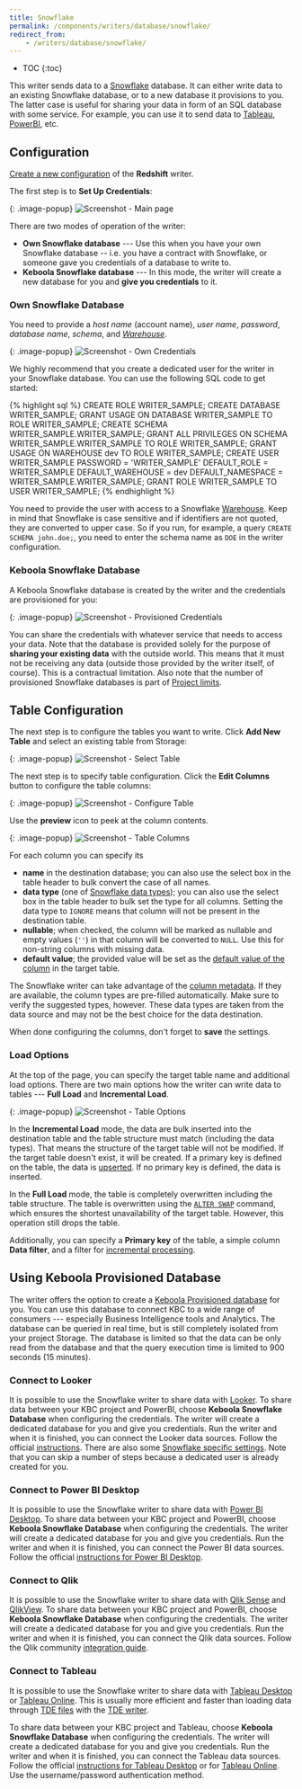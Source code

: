 ```yaml
---
title: Snowflake
permalink: /components/writers/database/snowflake/
redirect_from:
    - /writers/database/snowflake/
---
```


* TOC
{:toc}

This writer sends data to a [Snowflake](https://www.snowflake.com/) database. It can either write data
to an existing Snowflake database, or to a new database it provisions to you. The latter case is useful
for sharing your data in form of an SQL database with some service. For example, you can use it to send
data to [Tableau](https://www.tableau.com/), [PowerBI](https://powerbi.microsoft.com/en-us/), etc.

## Configuration
[Create a new configuration](/components/#creating-component-configuration) of the **Redshift** writer.

The first step is to **Set Up Credentials**:

{: .image-popup}
![Screenshot - Main page](/components/writers/database/snowflake/snowflake-1.png)

There are two modes of operation of the writer:

- **Own Snowflake database** --- Use this when you have your own Snowflake database -- i.e. you have a contract with Snowflake, or someone gave you credentials of a database to write to.
- **Keboola Snowflake database** --- In this mode, the writer will create a new database for you and **give you credentials** to it.

### Own Snowflake Database
You need to provide a *host name* (account name), *user name*, *password*, *database name*, *schema*, and *[Warehouse](https://docs.snowflake.net/manuals/user-guide/warehouses.html)*.

{: .image-popup}
![Screenshot - Own Credentials](/components/writers/database/snowflake/snowflake-2.png)

We highly recommend that you create a dedicated user for the writer in your Snowflake database. You can use the following SQL code to get started:

{% highlight sql %}
CREATE ROLE WRITER_SAMPLE;
CREATE DATABASE WRITER_SAMPLE;
GRANT USAGE ON DATABASE WRITER_SAMPLE TO ROLE WRITER_SAMPLE;
CREATE SCHEMA WRITER_SAMPLE.WRITER_SAMPLE;
GRANT ALL PRIVILEGES ON SCHEMA WRITER_SAMPLE.WRITER_SAMPLE TO ROLE WRITER_SAMPLE;
GRANT USAGE ON WAREHOUSE dev TO ROLE WRITER_SAMPLE;
CREATE USER WRITER_SAMPLE PASSWORD = 'WRITER_SAMPLE'
			DEFAULT_ROLE = WRITER_SAMPLE
			DEFAULT_WAREHOUSE = dev
			DEFAULT_NAMESPACE = WRITER_SAMPLE.WRITER_SAMPLE;
GRANT ROLE WRITER_SAMPLE TO USER WRITER_SAMPLE;
{% endhighlight %}

You need to provide the user with access to a Snowflake [Warehouse](https://docs.snowflake.net/manuals/user-guide/warehouses.html).
Keep in mind that Snowflake is case sensitive and if identifiers are not quoted, they are converted to upper case. So if you run, for example, a
query `CREATE SCHEMA john.doe;`, you need to enter the schema name as `DOE` in the writer configuration.

### Keboola Snowflake Database
A Keboola Snowflake database is created by the writer and the credentials are provisioned for you:

{: .image-popup}
![Screenshot - Provisioned Credentials](/components/writers/database/snowflake/snowflake-3.png)

You can share the credentials with whatever service that needs to access your data.
Note that the database is provided solely for the purpose of **sharing your existing data** with the outside world.
This means that it must not be receiving any data (outside those provided by the writer itself, of course). This is a contractual limitation.
Also note that the number of provisioned Snowflake databases is part of [Project limits](/management/project/limits/).

## Table Configuration
The next step is to configure the tables you want to write. Click **Add New Table** and select an existing table from Storage:

{: .image-popup}
![Screenshot - Select Table](/components/writers/database/snowflake/snowflake-4.png)

The next step is to specify table configuration. Click the **Edit Columns** button to configure the table columns:

{: .image-popup}
![Screenshot - Configure Table](/components/writers/database/snowflake/snowflake-5.png)

Use the **preview** icon to peek at the column contents.

{: .image-popup}
![Screenshot - Table Columns](/components/writers/database/snowflake/snowflake-6.png)

For each column you can specify its

- **name** in the destination database; you can also use the select box in the table header to bulk convert the case of all names.
- **data type** (one of [Snowflake data types](https://docs.snowflake.net/manuals/sql-reference/data-types.html)); you can also use the select box in the table header to bulk set the type for all columns. Setting the data type to `IGNORE` means that column will not be present in the destination table.
- **nullable**; when checked, the column will be marked as nullable and empty values (`''`) in that column will be converted to `NULL`. Use this for non-string columns with missing data.
- **default value**; the provided value will be set as the [default value of the column](https://docs.snowflake.net/manuals/sql-reference/sql/create-table.html#optional-parameters) in the target table.

The Snowflake writer can take advantage of the [column metadata](/storage/tables/#metadata). If they are available, the
column types are pre-filled automatically. Make sure to verify the suggested types, however. These data types are taken
from the data source and may not be the best choice for the data destination.

When done configuring the columns, don't forget to **save** the settings.

### Load Options
At the top of the page, you can specify the target table name and additional load options. There are two main options how the writer
can write data to tables --- **Full Load** and **Incremental Load**.

{: .image-popup}
![Screenshot - Table Options](/components/writers/database/snowflake/snowflake-7.png)

In the **Incremental Load** mode, the data are bulk inserted into
the destination table and the table structure must match (including the data types). That means the structure of the target table
will not be modified. If the target table doesn't exist, it will be created. If a primary key is defined on the table, the
data is [upserted](https://en.wikipedia.org/wiki/Merge_(SQL)). If no primary key is defined, the data is inserted.

In the **Full Load** mode, the table is completely overwritten including the table structure. The table is overwritten
using the [`ALTER SWAP`](https://docs.snowflake.net/manuals/sql-reference/sql/alter-table.html#parameters) command, which ensures
the shortest unavailability of the target table. However, this operation still drops the table.

Additionally, you can specify a **Primary key** of the table, a simple column **Data filter**, and a filter for
[incremental processing](/storage/tables/#incremental-processing).

## Using Keboola Provisioned Database
The writer offers the option to create a [Keboola Provisioned database](#keboola-snowflake-database) for you. You can
use this database to connect KBC to a wide range of consumers --- especially Business Intelligence tools and Analytics.
The database can be queried in real time, but is still completely isolated from your project Storage. The database is
limited so that the data can be only read from the database and that the query execution time is limited to
900 seconds (15 minutes).

### Connect to Looker
It is possible to use the Snowflake writer to share data with [Looker](https://looker.com/).
To share data between your KBC project and PowerBI, choose **Keboola Snowflake Database** when configuring the credentials.
The writer will create a dedicated database for you and give you credentials. Run the writer and when it is finished, you can
connect the Looker data sources. Follow the official [instructions](https://docs.looker.com/setup-and-management/connecting-to-db).
There are also some [Snowflake specific settings](https://docs.looker.com/setup-and-management/database-config/snowflake#adding_the_connection). Note that you
can skip a number of steps because a dedicated user is already created for you.

### Connect to Power BI Desktop
It is possible to use the Snowflake writer to share data with [Power BI Desktop](https://powerbi.microsoft.com/en-us/desktop/).
To share data between your KBC project and PowerBI, choose **Keboola Snowflake Database** when configuring the credentials.
The writer will create a dedicated database for you and give you credentials. Run the writer and when it is finished, you can
connect the Power BI data sources. Follow the official [instructions for Power BI Desktop](https://docs.microsoft.com/en-us/power-bi/desktop-connect-snowflake).

### Connect to Qlik
It is possible to use the Snowflake writer to share data with [Qlik Sense](https://www.qlik.com/us/products/qlik-sense)
and [QlikView](https://www.qlik.com/us/products/qlikview).
To share data between your KBC project and PowerBI, choose **Keboola Snowflake Database** when configuring the credentials.
The writer will create a dedicated database for you and give you credentials. Run the writer and when it is finished, you can
connect the Qlik data sources. Follow the Qlik community
[integration guide](https://community.qlik.com/t5/Technology-Partners-Ecosystem/Qlik-Snowflake-Integration-How-to-guide/ta-p/1529261).

### Connect to Tableau
It is possible to use the Snowflake writer to share data with [Tableau Desktop](https://www.tableau.com/products/desktop) or
[Tableau Online](https://www.tableau.com/products/cloud-bi). This is usually more efficient and
faster than loading data through [TDE files](https://www.tableau.com/about/blog/2014/7/understanding-tableau-data-extracts-part1)
with the [TDE writer](/components/writers/bi-tools/tableau/).

To share data between your KBC project and Tableau, choose **Keboola Snowflake Database** when configuring the credentials.
The writer will create a dedicated database for you and give you credentials. Run the writer and when it is finished, you can
connect the Tableau data sources. Follow the official [instructions for Tableau Desktop](https://onlinehelp.tableau.com/current/pro/desktop/en-us/examples_snowflake.htm)
or for [Tableau Online](https://onlinehelp.tableau.com/current/online/en-us/to_connect_live_sql.htm). Use the username/password
authentication method.
